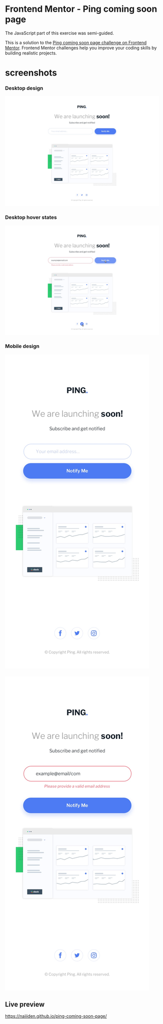 # Frontend Mentor - Ping coming soon page

The JavaScript part of this exercise was semi-guided.

This is a solution to the [Ping coming soon page challenge on Frontend Mentor](https://www.frontendmentor.io/challenges/ping-single-column-coming-soon-page-5cadd051fec04111f7b848da). Frontend Mentor challenges help you improve your coding skills by building realistic projects. 

# screenshots
### Desktop design
![desktop](/design/desktop-design.jpg)

### Desktop hover states
![desktop hover](/design/desktop-hover-error-states.jpg)

### Mobile design
![mobile](/design/mobile-design.jpg)

###
![mobile hover](/design/mobile-error-state.jpg)

## Live preview
https://naiiiden.github.io/ping-coming-soon-page/